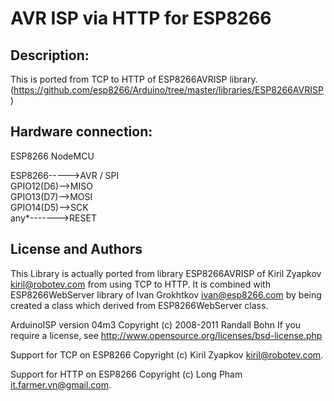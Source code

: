 AVR ISP via HTTP for ESP8266
===============================================
Description:
--------

This is ported from TCP to HTTP of ESP8266AVRISP library.(https://github.com/esp8266/Arduino/tree/master/libraries/ESP8266AVRISP)

Hardware connection:
--------

ESP8266 NodeMCU

ESP8266----->AVR / SPI   
GPIO12(D6)-->MISO        
GPIO13(D7)-->MOSI        
GPIO14(D5)-->SCK         
any\*------->RESET       

License and Authors
--------

This Library is actually ported from library ESP8266AVRISP of Kiril Zyapkov <kiril@robotev.com> from using TCP to HTTP.
It is combined with ESP8266WebServer library of Ivan Grokhtkov <ivan@esp8266.com> by being created a class which derived from ESP8266WebServer class.

ArduinoISP version 04m3
Copyright (c) 2008-2011 Randall Bohn
If you require a license, see
    http://www.opensource.org/licenses/bsd-license.php

Support for TCP on ESP8266
Copyright (c) Kiril Zyapkov <kiril@robotev.com>.

Support for HTTP on ESP8266
Copyright (c) Long Pham <it.farmer.vn@gmail.com>.